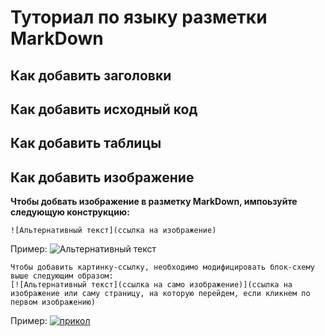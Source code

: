 # Туториал по языку разметки MarkDown

## Как добавить заголовки

## Как добавить исходный код

## Как добавить таблицы

## Как добавить изображение

**Чтобы добвать изображение в разметку MarkDown, импоьзуйте следующую конструкцию:** 
```
![Альтернативный текст](ссылка на изображение)
```

Пример:
![Альтернативный текст](https://upload.wikimedia.org/wikipedia/commons/8/80/140-P1020281_-_Flickr_-_Laurie_Nature_Bee.jpg)

```
Чтобы добавить картинку-ссылку, необходимо модифицировать блок-схему выше следующим образом:
[![Альтернативный текст](ссылка на само изображение)](ссылка на изображение или саму страницу, на которую перейдем, если кликнем по первом изображению)
```

Пример:
[![прикол](https://uprostim.com/wp-content/uploads/2021/03/image001-32.jpg)](https://www.youtube.com/watch?v=PqBT7xpmZlE)

